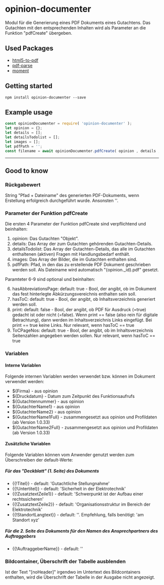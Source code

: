 # opinion-documenter

Modul für die Generierung eines PDF Dokuments eines Gutachtens.
Das Gutachten mit den entsprechenden Inhalten wird als Parameter an die Funktion "pdfCreate" übergeben.

## Used Packages
* [html5-to-pdf](https://www.npmjs.com/package/html5-to-pdf)
* [pdf-parse](https://www.npmjs.com/package/pdf-parse)
* [moment](https://www.npmjs.com/package/moment)

## Getting started

`npm install opinion-documenter --save`

## Example usage

```javascript
const opinionDocumenter = require( 'opinion-documenter' );
let opinion = {};
let details = [];
let detailsTodolist = [];
let images = [];
let pdfPath = '';
const filename = await opinionDocumenter.pdfCreate( opinion , details , detailsTodolist , images , pdfPath );
```

---

## Good to know

### Rückgabewert

String "Pfad + Dateiname" des generierten PDF-Dokuments, wenn Erstellung erfolgreich durchgeführt wurde.
Ansonsten ''.

### Parameter der Funktion pdfCreate

Die ersten 4 Parameter der Funktion pdfCreate sind verpflichtend und beinhalten:

1. opinion: Das Gutachten "Objekt".
2. details: Das Array der zum Gutachten gehörenden Gutachten-Details.
3. detailsTodolist: Das Array der Gutachten-Details, das alle im Gutachten enthaltenen (aktiven) Fragen mit Handlungsbedarf enthält.
4. images: Das Array der Bilder, die im Gutachten enthalten sind.
5. pdfPath: Pfad, in den das zu erstellende PDF Dokument geschrieben werden soll. Als Dateiname wird automatisch "{opinion._id}.pdf" gesetzt.

Paramteter 6-9 sind optional und beinhalten:

6. hasAbbreviationsPage: default: true - Bool, der angibt, ob im Dokument das fest hinterlegte Abkürzungsvereichnis enthalten sein soll. 
7. hasToC: default: true - Bool, der angibt, ob Inhaltsverzeichnis generiert werden soll.
8. print: default: false - Bool, der angibt, ob PDF für Ausdruck (=true) gedacht ist oder nicht (=false).
Wenn print == false (also rein für digitale Betrachtung), dann werden im Inhaltsverzeichnis Links eingefügt.
Bei print == true keine Links.
Nur relevant, wenn hasToC == true
9. ToCPageNos: default: true - Bool, der angibt, ob im Inhaltsverzeichnis Seitenzahlen angegeben werden sollen.
Nur relevant, wenn hasToC == true

### Variablen

#### Interne Variablen

Folgende internen Variablen werden verwendet bzw. können im Dokument verwendet werden:
* ${Firma} - aus opinion
* ${Druckdatum} - Datum zum Zeitpunkt des Funktionsaufrufs
* ${Gutachtennummer} - aus opinion
* ${GutachterName1} - aus opinion
* ${GutachterName2} - aus opinion
* ${GutachterName1Full} - zusammengesetzt aus opinion und Profildaten (ab Version 1.0.33)
* ${GutachterName2Full} - zusammengesetzt aus opinion und Profildaten (ab Version 1.0.33)

#### Zusätzliche Variablen
Folgende Variablen können vom Anwender genutzt werden zum Überschreiben der default-Werte:

##### Für das "Deckblatt" (1. Seite) des Dokuments
* {{!Titel}} - default: 'Gutachtliche Stellungnahme'
* {{!Untertitel}} - default: 'Sicherheit in der Elektrotechnik'
* {{!ZusatztextZeile1}} - default: 'Schwerpunkt ist der Aufbau einer rechtssicheren'
* {{!ZusatztextZeile2}} - default: 'Organisationsstruktur im Bereich der Elektrotechnik'
* {{!StandortLangtext}} - default: ''. Empfehlung, falls benötigt: 'am Standort xyz'

##### Für die 2. Seite des Dokuments für den Namen des Ansprechpartners des Auftraggebers
* {{!AuftraggeberName}} - default: ''

### Bildcontainer, Überschrift der Tabelle ausblenden

Ist der Text \"[noHeader]\" irgendwo im Untertext des Bildcontainers enthalten, wird die Überschrift der Tabelle in der Ausgabe nicht angezeigt.